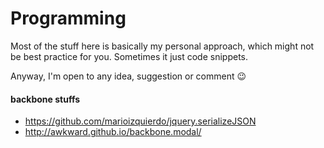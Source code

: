 # Programming

Most of the stuff here is basically my personal approach, which might not be best practice for you. Sometimes it just code snippets. 

Anyway, I'm open to any idea, suggestion or comment 😉

#### backbone stuffs
- https://github.com/marioizquierdo/jquery.serializeJSON
- http://awkward.github.io/backbone.modal/